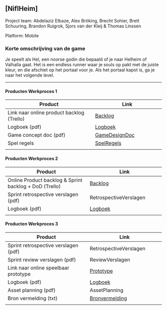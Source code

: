 ## [NiflHeim]
Project team: Abdelaziz Elbaze, Alex Bröking, Brecht Sohier, Brett Schuuring, Brandon Ruigrok, Sjors van der Kleij & Thomas Linssen

Platform:
Mobile

### Korte omschrijving van de game
Je speelt als Hel, een noorse godin die bepaald of je naar Helheim of Valhalla gaat. Het is een endless runner waar je souls op pakt met de juiste kleur, en die afschiet op het portaal voor je. Als het portaal kapot is, ga je naar het volgende level.

---
#### Producten Werkproces 1
| Product  | Link |
| ------ |  ------ |
| Link naar online product backlog (Trello) | [Backlog](https://trello.com/b/dv6jHz2U/mythes "Backlog")
| Logboek (pdf)                             | [Logboek](https://github.com/No-hit-beastslaye/agp_inlever_template/blob/master/producten/LOGBOEK%20GEZAMELIJK.pdf "Logboek")
| Game concept doc (pdf)                    | [GameDesignDoc](https://github.com/No-hit-beastslaye/agp_inlever_template/blob/master/producten/persoonlijk/brecht/GAME%20CONCEPT%20DOCUMENT.pdf "Game design document")
| Spel regels                               | [SpelRegels](https://github.com/No-hit-beastslaye/agp_inlever_template/blob/master/producten/SPELREGELS.pdf "Spel regels")
|<img width=500/>|<img width=300/>|
   
#### Producten Werkproces 2
| Product  | Link |
| ------ |  ------ |
| Online Product backlog & Sprint backlog + DoD (Trello)    | [Backlog](https://trello.com/b/dv6jHz2U/mythes "Trello")
| Sprint retrospective verslagen (pdf)                      | RetrospectiveVerslagen
| Logboek (pdf)                                             | [Logboek](https://github.com/No-hit-beastslaye/agp_inlever_template/blob/master/producten/LOGBOEK%20GEZAMELIJK.pdf "Logboek")
|<img width=500/>|<img width=300/>|
   
#### Producten Werkproces 3
| Product  | Link |
| ------ |  ------ |
| Sprint retrospective verslagen (pdf)  | RetrospectiveVerslagen
| Sprint review verslagen (pdf)         | ReviewVerslagen
| Link naar online speelbaar prototype  | [Prototype](http://24916.hosts.ma-cloud.nl/bewijzenmap/periode1.1/Game/NiflHeim/index.html "Niflheim, het spel")
| Logboek (pdf)                         | [Logboek](https://github.com/No-hit-beastslaye/agp_inlever_template/blob/master/producten/LOGBOEK%20GEZAMELIJK.pdf "Logboek")
| Asset planning (pdf)                  | AssetPlanning
| Bron vermelding (txt)                 | [Bronvermelding](https://github.com/No-hit-beastslaye/agp_inlever_template/blob/master/producten/Bronvermelding_mythe.txt)
|<img width=500/>|<img width=300/>|

   [Backlog]: <https://trello.com/b/dv6jHz2U/mythes>
   [Logboek]: <https://github.com/No-hit-beastslaye/agp_inlever_template/blob/master/producten/LOGBOEK%20GEZAMELIJK.pdf>
   [GameDesignDoc]: <https://github.com/No-hit-beastslaye/agp_inlever_template/blob/master/producten/persoonlijk/brecht/GAME%20CONCEPT%20DOCUMENT.pdf>
   [RetrospectiveVerslagen]: <https://github.com/BerendWeij/agp_inlever_template/blob/master/producten/RetrospectiveVerslagen.pdf>
   [ReviewVerslagen]: <https://github.com/BerendWeij/agp_inlever_template/blob/master/producten/ReviewVerslagen.pdf>
   [Prototype]: <http://24916.hosts.ma-cloud.nl/bewijzenmap/periode1.1/Game/NiflHeim/index.html>
   [AssetPlanning]: <https://github.com/BerendWeij/agp_inlever_template/blob/master/producten/AssetPlanning.pdf>
   
